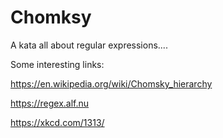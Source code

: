 # Chomksy
A kata all about regular expressions....

Some interesting links:

https://en.wikipedia.org/wiki/Chomsky_hierarchy

https://regex.alf.nu

https://xkcd.com/1313/

